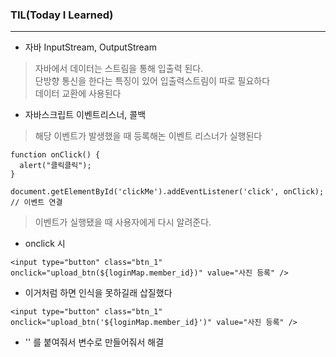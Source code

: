 ### TIL(Today I Learned)  
<hr/>

- 자바 InputStream, OutputStream  
> 자바에서 데이터는 스트림을 통해 입출력 된다.  
단방향 통신을 한다는 특징이 있어 입출력스트림이 따로 필요하다  
데이터 교환에 사용된다


- 자바스크립트 이벤트리스너, 콜백
> 해당 이벤트가 발생했을 때 등록해논 이벤트 리스너가 실행된다  
```
function onClick() {
  alert("클릭클릭");
}

document.getElementById('clickMe').addEventListener('click', onClick); // 이벤트 연결
```

> 이벤트가 실행됐을 때 사용자에게 다시 알려준다.


- onclick 시 
```
<input type="button" class="btn_1"
onclick="upload_btn(${loginMap.member_id})" value="사진 등록" />
```
- 이거처럼 하면 인식을 못하길래 삽질했다
```
<input type="button" class="btn_1"
onclick="upload_btn('${loginMap.member_id}')" value="사진 등록" />
```
-  '' 를 붙여줘서 변수로 만들어줘서 해결